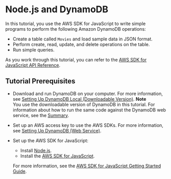 # Node\.js and DynamoDB<a name="GettingStarted.NodeJs"></a>

In this tutorial, you use the AWS SDK for JavaScript to write simple programs to perform the following Amazon DynamoDB operations:
+ Create a table called `Movies` and load sample data in JSON format\.
+ Perform create, read, update, and delete operations on the table\.
+ Run simple queries\.

As you work through this tutorial, you can refer to the [AWS SDK for JavaScript API Reference](https://docs.aws.amazon.com/AWSJavaScriptSDK/latest/)\.

## Tutorial Prerequisites<a name="GettingStarted.NodeJs.Prereqs"></a>
+ Download and run DynamoDB on your computer\. For more information, see [Setting Up DynamoDB Local \(Downloadable Version\)](DynamoDBLocal.md)\. 
**Note**  
You use the downloadable version of DynamoDB in this tutorial\. For information about how to run the same code against the DynamoDB web service, see the [Summary](GettingStarted.NodeJs.Summary.md)\. 
+ Set up an AWS access key to use the AWS SDKs\. For more information, see [Setting Up DynamoDB \(Web Service\)](SettingUp.DynamoWebService.md)\. 
+ Set up the AWS SDK for JavaScript:
  + Install [Node\.js](http://nodejs.org)\.
  + Install the [AWS SDK for JavaScript](https://aws.amazon.com/sdk-for-node-js)\.

  For more information, see the [AWS SDK for JavaScript Getting Started Guide](https://docs.aws.amazon.com/AWSJavaScriptSDK/guide/browser-intro.html)\.